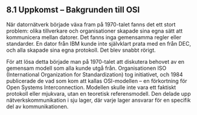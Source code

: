 ## 8.1 Uppkomst – Bakgrunden till OSI

När datornätverk började växa fram på 1970-talet fanns det ett stort problem: olika tillverkare och organisationer skapade sina egna sätt att kommunicera mellan datorer. Det fanns inga gemensamma regler eller standarder. En dator från IBM kunde inte självklart prata med en från DEC, och alla skapade sina egna protokoll. Det blev snabbt rörigt.

För att lösa detta började man på 1970-talet att diskutera behovet av en gemensam modell som alla kunde utgå från. Organisationen ISO (International Organization for Standardization) tog initiativet, och 1984 publicerade de vad som kom att kallas OSI-modellen – en förkortning för Open Systems Interconnection. Modellen skulle inte vara ett faktiskt protokoll eller mjukvara, utan en teoretisk referensmodell. Den delade upp nätverkskommunikation i sju lager, där varje lager ansvarar för en specifik del av kommunikationen.
